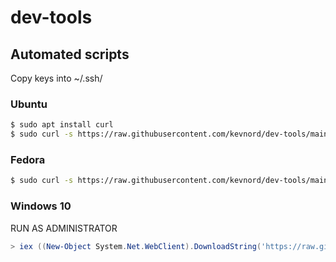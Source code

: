 # dev-tools

## Automated scripts
Copy keys into ~/.ssh/

### Ubuntu
```bash
$ sudo apt install curl
$ sudo curl -s https://raw.githubusercontent.com/kevnord/dev-tools/main/setup-ubuntu-19.04.sh | bash -s
```
### Fedora
```bash
$ sudo curl -s https://raw.githubusercontent.com/kevnord/dev-tools/main/setup-fedora.sh | bash -s
```
### Windows 10
RUN AS ADMINISTRATOR
```powershell
> iex ((New-Object System.Net.WebClient).DownloadString('https://raw.githubusercontent.com/kevnord/dev-tools/main/windows-10.ps1'))
```
